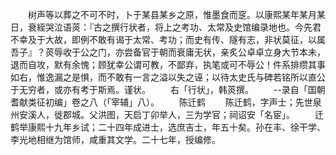 <!-- { "loadSidebar": true } -->
　　树声等以葬之不可不时，卜于某县某乡之原，惟墨食而窆。以康熙某年某月某日，衰絰哭泣语菼：『古之撰行状者，将上之考功、太常及史馆编录地也。今先君不幸及于大故，即例不敢有谒于太常、考功；而史有传、隧有志，非状莫征，以属吾子』？菼辱收于公之门，亦尝备官于朝而衰庸无状，亲炙公卓卓立身大节本未，退而自攻，默有余愧；顾犹幸公谓可教，不鄙弃，执笔或可不辱公！件系排缵其事如右，惟逸漏之是惧，而不敢有一言之溢以失之诬；以待太史氏与碑若铭所以直公于无穷者，或亦有考于斯焉。谨状。
　　右「行状」，韩菼撰。
　　--录自「国朝耆献类征初编」卷之八（「宰辅」八）。
　　陈迁鹤
　　陈迁鹤，字声士；先世泉州安溪人，徙郡城。父洪图，天启丁卯举人，三为学官；祠诏安「名宦」。
　　迁鹤举康熙十九年乡试；二十四年成进士，选庶吉士，年五十矣。孙在丰、徐干学、李光地相继为馆师，咸重其文学。二十七年，授编修。
